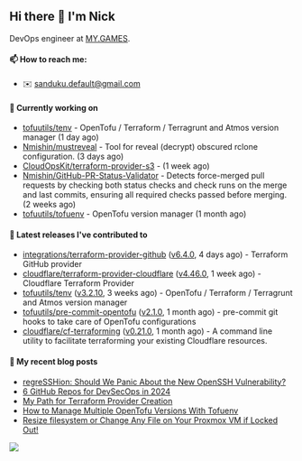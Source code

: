 ## Hi there 👋 I'm Nick

DevOps engineer at [MY.GAMES](https://my.games/).

#### 📫 How to reach me:

- ✉️ sanduku.default@gmail.com

#### 👷 Currently working on


- [tofuutils/tenv](https://github.com/tofuutils/tenv) - OpenTofu / Terraform / Terragrunt and Atmos version manager (1 day ago)
- [Nmishin/mustreveal](https://github.com/Nmishin/mustreveal) - Tool for reveal (decrypt) obscured rclone configuration. (3 days ago)
- [CloudOpsKit/terraform-provider-s3](https://github.com/CloudOpsKit/terraform-provider-s3) -  (1 week ago)
- [Nmishin/GitHub-PR-Status-Validator](https://github.com/Nmishin/GitHub-PR-Status-Validator) - Detects force-merged pull requests by checking both status checks and check runs on the merge and last commits, ensuring all required checks passed before merging. (2 weeks ago)
- [tofuutils/tofuenv](https://github.com/tofuutils/tofuenv) - OpenTofu version manager (1 month ago)

#### 🔭 Latest releases I've contributed to

- [integrations/terraform-provider-github](https://github.com/integrations/terraform-provider-github) ([v6.4.0](https://github.com/integrations/terraform-provider-github/releases/tag/v6.4.0), 4 days ago) - Terraform GitHub provider
- [cloudflare/terraform-provider-cloudflare](https://github.com/cloudflare/terraform-provider-cloudflare) ([v4.46.0](https://github.com/cloudflare/terraform-provider-cloudflare/releases/tag/v4.46.0), 1 week ago) - Cloudflare Terraform Provider
- [tofuutils/tenv](https://github.com/tofuutils/tenv) ([v3.2.10](https://github.com/tofuutils/tenv/releases/tag/v3.2.10), 3 weeks ago) - OpenTofu / Terraform / Terragrunt and Atmos version manager
- [tofuutils/pre-commit-opentofu](https://github.com/tofuutils/pre-commit-opentofu) ([v2.1.0](https://github.com/tofuutils/pre-commit-opentofu/releases/tag/v2.1.0), 1 month ago) - pre-commit git hooks to take care of OpenTofu configurations
- [cloudflare/cf-terraforming](https://github.com/cloudflare/cf-terraforming) ([v0.21.0](https://github.com/cloudflare/cf-terraforming/releases/tag/v0.21.0), 1 month ago) - A command line utility to facilitate terraforming your existing Cloudflare resources.

#### 📜 My recent blog posts
- [regreSSHion: Should We Panic About the New OpenSSH Vulnerability?](https://dzone.com/articles/what-is-the-regresshion-vulnerability)
- [6 GitHub Repos for DevSecOps in 2024](https://hackernoon.com/6-github-repos-for-devsecops-in-2024)
- [My Path for Terraform Provider Creation](https://hackernoon.com/my-path-for-terraform-provider-creation)
- [How to Manage Multiple OpenTofu Versions With Tofuenv](https://hackernoon.com/how-to-manage-multiple-opentofu-versions-with-tofuenv)
- [Resize filesystem or Change Any File on Your Proxmox VM if Locked Out!](https://hackernoon.com/resize-filesystem-or-change-any-file-on-your-proxmox-vm-if-locked-out)

![](https://komarev.com/ghpvc/?username=Nmishin&color=green)
